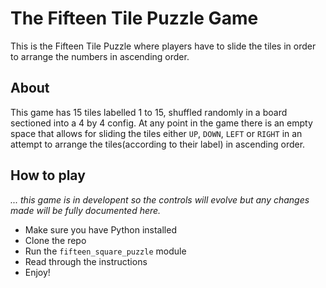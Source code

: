 # The Fifteen Tile Puzzle Game 

This is the Fifteen Tile Puzzle where players have to slide the tiles in order to arrange the numbers in ascending order.

## About
This game has 15 tiles labelled 1 to 15, shuffled randomly in a board sectioned into a 4 by 4 config. At any point in the game there is an empty space that allows for sliding the tiles either `UP`, `DOWN`, `LEFT` or `RIGHT` in an attempt to arrange the tiles(according to their label) in ascending order.

## How to play

*... this game is in developent so the controls will evolve but any changes made will be fully documented here.*

- Make sure you have Python installed  
- Clone the repo
- Run the `fifteen_square_puzzle` module 
- Read through the instructions 
- Enjoy!





